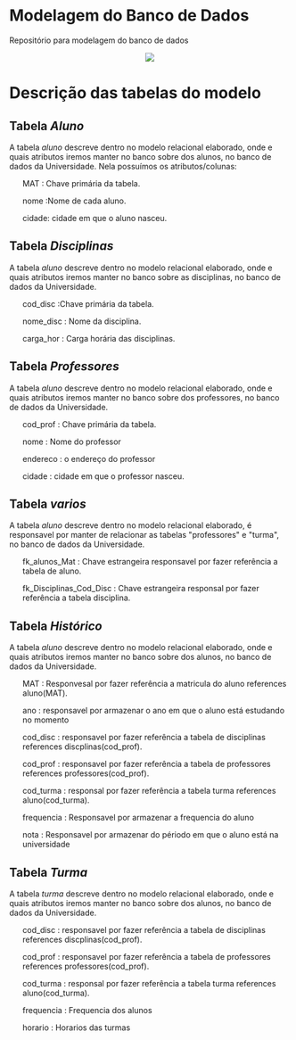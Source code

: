# Modelagem do Banco de Dados
Repositório para modelagem do banco de dados

<div align="center">
  <img src="Lógico_1.png"/>
</div>

# Descrição das tabelas do modelo

<h2>Tabela <i>Aluno</i></h2>
A tabela <i>aluno</i> descreve dentro no modelo relacional elaborado, onde e quais atributos iremos manter no banco
sobre dos alunos, no banco de dados da Universidade.
Nela possuímos os atributos/colunas:
<ul>
    <p>MAT : Chave primária da tabela.</p>
    <p>nome :Nome de cada aluno.</p>
    <p>cidade: cidade em que o aluno nasceu.</p>
</ul>

<h2>Tabela <i>Disciplinas</i></h2>
A tabela <i>aluno</i> descreve dentro no modelo relacional elaborado, onde e quais atributos iremos manter no banco
sobre as disciplinas, no banco de dados da Universidade.
<ul>
  <p>cod_disc :Chave primária da tabela.</p>
    <p>nome_disc : Nome da disciplina.</p>
    <p>carga_hor : Carga horária das disciplinas.</p>
</ul>

<h2>Tabela <i> Professores</i></h2>
A tabela <i>aluno</i> descreve dentro no modelo relacional elaborado, onde e quais atributos iremos manter no banco
sobre dos professores, no banco de dados da Universidade.
<ul>
  <p>cod_prof : Chave primária da tabela.</p>
    <p>nome : Nome do professor</p>
    <p>endereco : o endereço do professor</p>
    <p>cidade : cidade em que o professor nasceu.</p>
 </ul>
 
<h2>Tabela <i> varios</i></h2>
A tabela <i>aluno</i> descreve dentro no modelo relacional elaborado, é responsavel por manter de relacionar as tabelas "professores" e  "turma", no banco de dados da Universidade.
<ul>
    <p>fk_alunos_Mat : Chave estrangeira responsavel por fazer referência a tabela de aluno.</p>
    <p>fk_Disciplinas_Cod_Disc : Chave estrangeira responsal por fazer referência a tabela disciplina.</p>
</ul>

<h2>Tabela <i>Histórico</i></h2>
A tabela <i>aluno</i> descreve dentro no modelo relacional elaborado, onde e quais atributos iremos manter no banco
sobre dos alunos, no banco de dados da Universidade.
<ul>
    <p>MAT : Responvesal por fazer referência a matricula do aluno references aluno(MAT).</p>
    <p>ano : responsavel por armazenar o ano em que o aluno está estudando no momento</p>
    <p>cod_disc : responsavel por fazer referência a tabela de disciplinas references discplinas(cod_prof).</p>
    <p>cod_prof : responsavel por fazer referência a tabela de professores references professores(cod_prof).</p>
    <p>cod_turma : responsal por fazer referência a tabela turma references aluno(cod_turma).</p>
    <p>frequencia : Responsavel por armazenar a frequencia do aluno</p>
    <p>nota : Responsavel por armazenar do périodo em que o aluno está na universidade</p>
</ul>
<h2>Tabela <i>Turma</i></h2>
A tabela <i>turma</i> descreve dentro no modelo relacional elaborado, onde e quais atributos iremos manter no banco
sobre dos alunos, no banco de dados da Universidade.
<ul>
    <p>cod_disc : responsavel por fazer referência a tabela de disciplinas references discplinas(cod_prof).</p>
    <p>cod_prof : responsavel por fazer referência a tabela de professores references professores(cod_prof).</p>
    <p>cod_turma : responsal por fazer referência a tabela turma references aluno(cod_turma).</p>
    <p>frequencia : Frequencia dos alunos</p>
    <p>horario : Horarios das turmas</p>
</ul>
